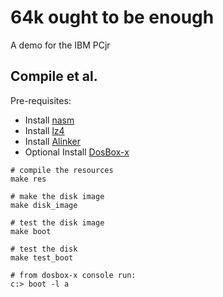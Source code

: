 # 64k ought to be enough
A demo for the IBM PCjr


## Compile et al.

Pre-requisites:

* Install [nasm](https://www.nasm.us/)
* Install [lz4](https://www.dropbox.com/sh/mwa5geyxgl9m24k/AACtCCyO5W1_3-1bI8YxPHLca)
* Install [Alinker](https://gitlab.com/ricardoquesada/alink)
* Optional Install [DosBox-x](http://dosbox-x.com/)

```
# compile the resources
make res

# make the disk image
make disk_image

# test the disk image
make boot

# test the disk
make test_boot

# from dosbox-x console run:
c:> boot -l a
```


